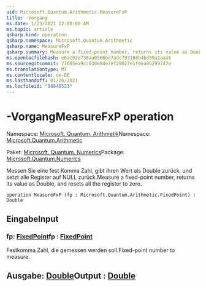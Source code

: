 ```yaml
---
uid: Microsoft.Quantum.Arithmetic.MeasureFxP
title: -Vorgang
ms.date: 1/23/2021 12:00:00 AM
ms.topic: article
qsharp.kind: operation
qsharp.namespace: Microsoft.Quantum.Arithmetic
qsharp.name: MeasureFxP
qsharp.summary: Measure a fixed-point number, returns its value as Double, and resets all the register to zero.
ms.openlocfilehash: e6ac02e738aa0566be7adc793188b4bd59a1aaa6
ms.sourcegitcommit: 71605ea9cc630e84e7ef29027e1f0ea06299747e
ms.translationtype: MT
ms.contentlocale: de-DE
ms.lasthandoff: 01/26/2021
ms.locfileid: "98846523"
---
```

# <a name="measurefxp-operation"></a><span data-ttu-id="fc99a-102">-Vorgang</span><span class="sxs-lookup"><span data-stu-id="fc99a-102">MeasureFxP operation</span></span>

<span data-ttu-id="fc99a-103">Namespace: [Microsoft. Quantum. Arithmetik](xref:Microsoft.Quantum.Arithmetic)</span><span class="sxs-lookup"><span data-stu-id="fc99a-103">Namespace: [Microsoft.Quantum.Arithmetic](xref:Microsoft.Quantum.Arithmetic)</span></span>

<span data-ttu-id="fc99a-104">Paket: [Microsoft. Quantum. Numerics](https://nuget.org/packages/Microsoft.Quantum.Numerics)</span><span class="sxs-lookup"><span data-stu-id="fc99a-104">Package: [Microsoft.Quantum.Numerics](https://nuget.org/packages/Microsoft.Quantum.Numerics)</span></span>


<span data-ttu-id="fc99a-105">Messen Sie eine fest Komma Zahl, gibt ihren Wert als Double zurück, und setzt alle Register auf NULL zurück.</span><span class="sxs-lookup"><span data-stu-id="fc99a-105">Measure a fixed-point number, returns its value as Double, and resets all the register to zero.</span></span>

```qsharp
operation MeasureFxP (fp : Microsoft.Quantum.Arithmetic.FixedPoint) : Double
```


## <a name="input"></a><span data-ttu-id="fc99a-106">Eingabe</span><span class="sxs-lookup"><span data-stu-id="fc99a-106">Input</span></span>

### <a name="fp--fixedpoint"></a><span data-ttu-id="fc99a-107">fp: [FixedPoint](xref:Microsoft.Quantum.Arithmetic.FixedPoint)</span><span class="sxs-lookup"><span data-stu-id="fc99a-107">fp : [FixedPoint](xref:Microsoft.Quantum.Arithmetic.FixedPoint)</span></span>

<span data-ttu-id="fc99a-108">Festkomma Zahl, die gemessen werden soll.</span><span class="sxs-lookup"><span data-stu-id="fc99a-108">Fixed-point number to measure.</span></span>



## <a name="output--double"></a><span data-ttu-id="fc99a-109">Ausgabe: [Double](xref:microsoft.quantum.lang-ref.double)</span><span class="sxs-lookup"><span data-stu-id="fc99a-109">Output : [Double](xref:microsoft.quantum.lang-ref.double)</span></span>

